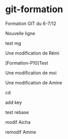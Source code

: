 
# git-formation
Formation GIT du 6-7/12

Nouvelle ligne

test mg

Une modification de Rémi


[Formation-P10]Test


Une modification de moi


Une modification de Amine

cd

add key

test rebase

modif Aicha

remodif Amine
